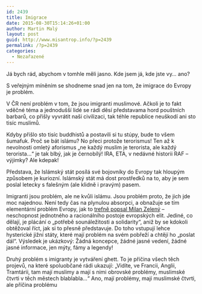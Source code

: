 ```yaml
---
id: 2439
title: Imigrace
date: 2015-08-30T15:14:26+01:00
author: Martin Malý
layout: post
guid: http://www.misantrop.info/?p=2439
permalink: /?p=2439
categories:
  - Nezařazené
---
```

Já bych rád, abychom v tomhle měli jasno. Kde jsem já, kde jste vy&#8230; ano?

<!--more-->

S veřejným míněním se shodneme snad jen na tom, že imigrace do Evropy je problém.

V ČR není problém v tom, že jsou imigranti muslimové. Ačkoli je to fakt vděčné téma a jednodušší lidé se rádi děsí představama hord pouštních barbarů, co přišly vyvrátit naši civilizaci, tak téhle republice neuškodí ani sto tisíc muslimů.

Kdyby přišlo sto tisíc buddhistů a postavili si tu stúpy, bude to všem šumafuk. Proč se bát islámu? No přeci protože terorismus! Ten až k nevolnosti omletý aforismus &#8222;ne každý muslim je terorista, ale každý terorista&#8230;&#8220; je tak blbý, jak je černobílý! IRA, ETA, v nedávné historii RAF &#8211; výjimky? Ale kdepak!

Představa, že Islámský stát posílá své bojovníky do Evropy tak hloupým způsobem je kuriozní. Islámský stát má dost prostředků na to, aby je sem poslal letecky s falešným (ale klidně i pravým) pasem.

Imigranti jsou problém, ale ne kvůli islámu. Jsou problém proto, že jich jde moc najednou. Není tedy čas na plynulou absorpci, a obnažuje se tím elementární problém Evropy, jak to [trefně popsal Milan Zelený](http://hlidacipes.org/milan-zeleny-10-poznamek-o-migrantech-a-akceschopnosti-evropy/) &#8211; neschopnost jednotného a racionálního postoje evropských elit. Jediné, co dělají, je plácání o &#8222;potřebě sounáležitosti a solidarity&#8220;, aniž by se kdokoli obtěžoval říct, jak si to přesně představuje. Do toho vstupují lehce hysterické jižní státy, které mají problém na svém pobřeží a chtějí ho &#8222;poslat dál&#8220;. Výsledek je ukázkový: Žádná koncepce, žádné jasné vedení, žádné jasné informace, jen mýty, fámy a legendy!

Druhý problém s imigranty je vytváření ghett. To je příčina všech těch projevů, na které spoluobčané rádi ukazují: &#8222;Vidíte, ve Francii, Anglii, Tramtárii, tam mají muslimy a mají s nimi obrovské problémy, muslimské čtvrti v těch městech blablabla&#8230;&#8220; Ano, mají problémy, mají muslimské čtvrti, ale příčina problému
